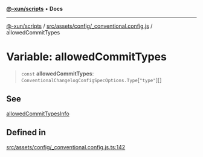 [**@-xun/scripts**](../../../../../README.md) • **Docs**

***

[@-xun/scripts](../../../../../README.md) / [src/assets/config/\_conventional.config.js](../README.md) / allowedCommitTypes

# Variable: allowedCommitTypes

> `const` **allowedCommitTypes**: `ConventionalChangelogConfigSpecOptions.Type`\[`"type"`\][]

## See

[allowedCommitTypesInfo](allowedCommitTypesInfo.md)

## Defined in

[src/assets/config/\_conventional.config.js.ts:142](https://github.com/Xunnamius/xscripts/blob/98c638c52caf3664112e7ea66eccd36ad205df77/src/assets/config/_conventional.config.js.ts#L142)
